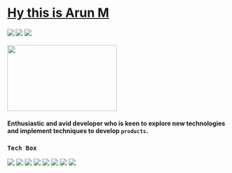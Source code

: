 # [Hy this is Arun M](https://arun496.github.io/apnafolio/) 
#### <img src="https://img.shields.io/badge/-Frontend%20Developer-red?&style=for-the-badge"/> <img src="https://img.shields.io/badge/-React%20Developer-lightblue?&style=for-the-badge"/> <img src="https://img.shields.io/badge/-JavaScript%20Developer-green?&style=for-the-badge"/>
<img width="250px" height="150px" src="https://media.giphy.com/media/f3iwJFOVOwuy7K6FFw/giphy.gif" />

#### Enthusiastic and avid developer who is keen to explore new technologies and implement techniques to develop `products`.

### `Tech Box`
<img src="https://img.shields.io/badge/-Java-brightgreen" /> <img src="https://img.shields.io/badge/-JavaScript-orange" /> <img src="https://img.shields.io/badge/-React-pink" /> <img src="https://img.shields.io/badge/-Redux-violet" /> <img src="https://img.shields.io/badge/-HTML-yellow" /> <img src="https://img.shields.io/badge/-CSS-brown" /> <img src="https://img.shields.io/badge/-NodeJs-purple" /> <img src="https://img.shields.io/badge/-DataStructures%20&%20Algorithms-lightblue" />
